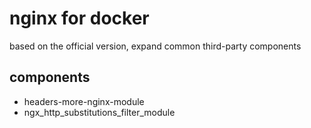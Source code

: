 # nginx for docker
based on the official version, expand common third-party components

## components
* headers-more-nginx-module
* ngx_http_substitutions_filter_module
